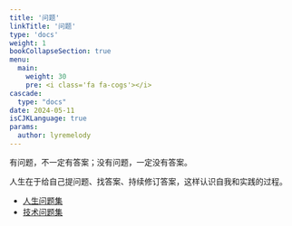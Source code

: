 ```yaml
---
title: '问题'
linkTitle: '问题'
type: 'docs'
weight: 1
bookCollapseSection: true
menu:
  main:
    weight: 30
    pre: <i class='fa fa-cogs'></i>
cascade:
  type: "docs"
date: 2024-05-11
isCJKLanguage: true
params:
  author: lyremelody
---
```


有问题，不一定有答案；没有问题，一定没有答案。

人生在于给自己提问题、找答案、持续修订答案，这样认识自我和实践的过程。

* [人生问题集](./worldview-questions/_index.md)
* [技术问题集](./it-tech-interview-questions/_index.md)

